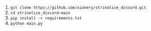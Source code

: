 1. `git clone https://github.com/xianery/strinotice_discord.git`
2. `cd strinotice_discord-main`
3. `pip install -r requirements.txt`
4. `python main.py`